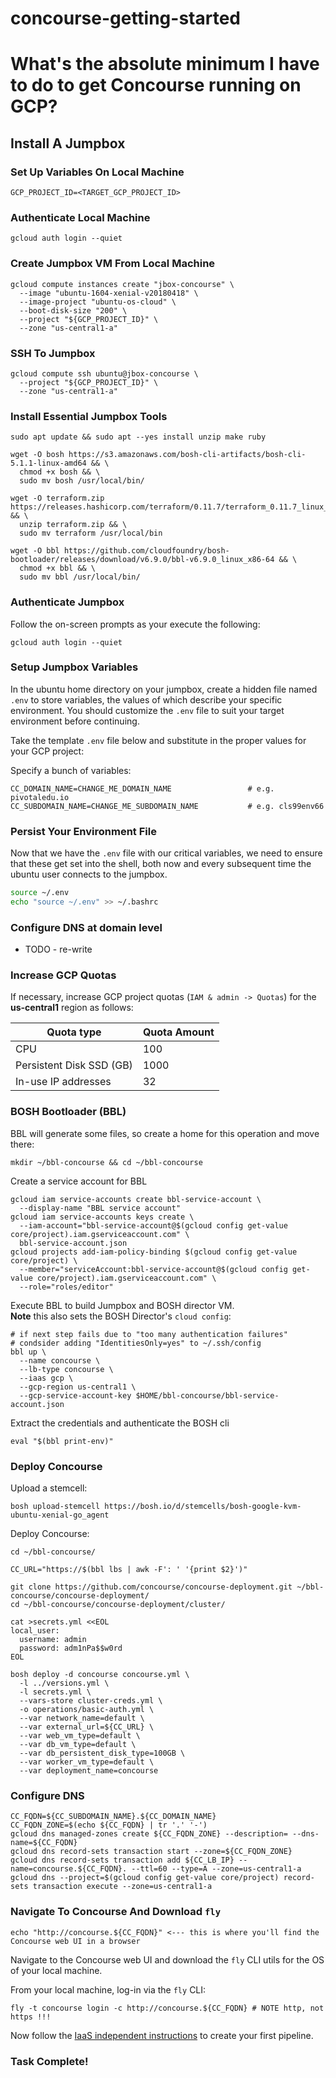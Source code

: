 # concourse-getting-started

# What's the absolute minimum I have to do to get Concourse running on GCP?

## Install A Jumpbox

### Set Up Variables On Local Machine

```
GCP_PROJECT_ID=<TARGET_GCP_PROJECT_ID>
```

### Authenticate Local Machine

```
gcloud auth login --quiet
```

### Create Jumpbox VM From Local Machine

```
gcloud compute instances create "jbox-concourse" \
  --image "ubuntu-1604-xenial-v20180418" \
  --image-project "ubuntu-os-cloud" \
  --boot-disk-size "200" \
  --project "${GCP_PROJECT_ID}" \
  --zone "us-central1-a"
```

### SSH To Jumpbox

```
gcloud compute ssh ubuntu@jbox-concourse \
  --project "${GCP_PROJECT_ID}" \
  --zone "us-central1-a"
```

### Install Essential Jumpbox Tools

```
sudo apt update && sudo apt --yes install unzip make ruby

wget -O bosh https://s3.amazonaws.com/bosh-cli-artifacts/bosh-cli-5.1.1-linux-amd64 && \
  chmod +x bosh && \
  sudo mv bosh /usr/local/bin/

wget -O terraform.zip https://releases.hashicorp.com/terraform/0.11.7/terraform_0.11.7_linux_amd64.zip && \
  unzip terraform.zip && \
  sudo mv terraform /usr/local/bin

wget -O bbl https://github.com/cloudfoundry/bosh-bootloader/releases/download/v6.9.0/bbl-v6.9.0_linux_x86-64 && \
  chmod +x bbl && \
  sudo mv bbl /usr/local/bin/
```

### Authenticate Jumpbox

Follow the on-screen prompts as your execute the following:

```
gcloud auth login --quiet
```

### Setup Jumpbox Variables

In the ubuntu home directory on your jumpbox, create a hidden file named `.env` to store variables, the values of which describe your specific environment. You should customize the `.env` file to suit your target environment before continuing.

Take the template `.env` file below and substitute in the proper values for your GCP project:

Specify a bunch of variables:
```
CC_DOMAIN_NAME=CHANGE_ME_DOMAIN_NAME                 # e.g. pivotaledu.io
CC_SUBDOMAIN_NAME=CHANGE_ME_SUBDOMAIN_NAME           # e.g. cls99env66
```

### Persist Your Environment File

Now that we have the `.env` file with our critical variables, we need to ensure that these get set into the shell, both now and every subsequent time the ubuntu user connects to the jumpbox.

```bash
source ~/.env
echo "source ~/.env" >> ~/.bashrc
```

### Configure DNS at domain level

- TODO - re-write

### Increase GCP Quotas

If necessary, increase GCP project quotas (`IAM & admin -> Quotas`) for the __us-central1__ region as follows:

Quota type               | Quota Amount
------------------------ | ------------
CPU                      | 100
Persistent Disk SSD (GB) | 1000
In-use IP addresses      | 32

### BOSH Bootloader (BBL)

BBL will generate some files, so create a home for this operation and move there:
```
mkdir ~/bbl-concourse && cd ~/bbl-concourse
```

Create a service account for BBL
```
gcloud iam service-accounts create bbl-service-account \
  --display-name "BBL service account"
gcloud iam service-accounts keys create \
  --iam-account="bbl-service-account@$(gcloud config get-value core/project).iam.gserviceaccount.com" \
  bbl-service-account.json
gcloud projects add-iam-policy-binding $(gcloud config get-value core/project) \
  --member="serviceAccount:bbl-service-account@$(gcloud config get-value core/project).iam.gserviceaccount.com" \
  --role="roles/editor"
```

Execute BBL to build Jumpbox and BOSH director VM.  
**Note** this also sets the BOSH Director's `cloud config`:
```
# if next step fails due to "too many authentication failures" 
# condsider adding "IdentitiesOnly=yes" to ~/.ssh/config
bbl up \
  --name concourse \
  --lb-type concourse \
  --iaas gcp \
  --gcp-region us-central1 \
  --gcp-service-account-key $HOME/bbl-concourse/bbl-service-account.json
```

Extract the credentials and authenticate the BOSH cli
```
eval "$(bbl print-env)"
```

### Deploy Concourse

Upload a stemcell:
```
bosh upload-stemcell https://bosh.io/d/stemcells/bosh-google-kvm-ubuntu-xenial-go_agent
```

Deploy Concourse:
```
cd ~/bbl-concourse/

CC_URL="https://$(bbl lbs | awk -F': ' '{print $2}')"

git clone https://github.com/concourse/concourse-deployment.git ~/bbl-concourse/concourse-deployment/
cd ~/bbl-concourse/concourse-deployment/cluster/

cat >secrets.yml <<EOL
local_user:
  username: admin
  password: adm1nPa$$w0rd
EOL

bosh deploy -d concourse concourse.yml \
  -l ../versions.yml \
  -l secrets.yml \
  --vars-store cluster-creds.yml \
  -o operations/basic-auth.yml \
  --var network_name=default \
  --var external_url=${CC_URL} \
  --var web_vm_type=default \
  --var db_vm_type=default \
  --var db_persistent_disk_type=100GB \
  --var worker_vm_type=default \
  --var deployment_name=concourse
```

### Configure DNS

```
CC_FQDN=${CC_SUBDOMAIN_NAME}.${CC_DOMAIN_NAME}
CC_FQDN_ZONE=$(echo ${CC_FQDN} | tr '.' '-')
gcloud dns managed-zones create ${CC_FQDN_ZONE} --description= --dns-name=${CC_FQDN}
gcloud dns record-sets transaction start --zone=${CC_FQDN_ZONE}
gcloud dns record-sets transaction add ${CC_LB_IP} --name=concourse.${CC_FQDN}. --ttl=60 --type=A --zone=us-central1-a
gcloud dns --project=$(gcloud config get-value core/project) record-sets transaction execute --zone=us-central1-a
```

### Navigate To Concourse And Download `fly`

```
echo "http://concourse.${CC_FQDN}" <--- this is where you'll find the Concourse web UI in a browser
```

Navigate to the Concourse web UI and download the `fly` CLI utils for the OS of your local machine.

From your local machine, log-in via the `fly` CLI:
```
fly -t concourse login -c http://concourse.${CC_FQDN} # NOTE http, not https !!!
```

Now follow the [IaaS independent instructions](../shared/README.md) to create your first pipeline.

### Task Complete!
